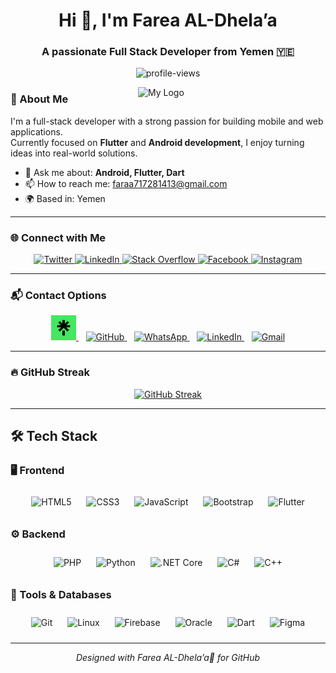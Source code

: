 <h1 align="center">Hi 👋, I'm Farea AL-Dhela’a</h1>
<h3 align="center">A passionate Full Stack Developer from Yemen 🇾🇪</h3>

<p align="center">
  <img src="https://komarev.com/ghpvc/?username=farea-al-dhelaa&label=Profile%20views&color=0e75b6&style=flat" alt="profile-views" />
</p>

<img align="right" alt="My Logo" src="https://github.com/Farea-YCC/Profile-data-not-important/blob/23cc0b7891ed7caa587ed0a09413bdc38bade079/my%20logo.jpg" width="300" />

### 💬 About Me
I'm a full-stack developer with a strong passion for building mobile and web applications.  
Currently focused on **Flutter** and **Android development**, I enjoy turning ideas into real-world solutions.

- 📱 Ask me about: **Android, Flutter, Dart**
- 📫 How to reach me: [faraa717281413@gmail.com](mailto:faraa717281413@gmail.com)
- 🌍 Based in: Yemen

---

### 🌐 Connect with Me
<p align="center">
  <a href="https://twitter.com/fareaaldhelaa" target="_blank">
    <img src="https://raw.githubusercontent.com/rahuldkjain/github-profile-readme-generator/master/src/images/icons/Social/twitter.svg" alt="Twitter" height="30" width="40" />
  </a>
  <a href="https://linkedin.com/in/fareaaldhelaa" target="_blank">
    <img src="https://raw.githubusercontent.com/rahuldkjain/github-profile-readme-generator/master/src/images/icons/Social/linked-in-alt.svg" alt="LinkedIn" height="30" width="40" />
  </a>
  <a href="https://stackoverflow.com/users/fareaaldhelaa" target="_blank">
    <img src="https://raw.githubusercontent.com/rahuldkjain/github-profile-readme-generator/master/src/images/icons/Social/stack-overflow.svg" alt="Stack Overflow" height="30" width="40" />
  </a>
  <a href="https://fb.com/fareaaldhelaa" target="_blank">
    <img src="https://raw.githubusercontent.com/rahuldkjain/github-profile-readme-generator/master/src/images/icons/Social/facebook.svg" alt="Facebook" height="30" width="40" />
  </a>
  <a href="https://instagram.com/fareaaldhelaa" target="_blank">
    <img src="https://raw.githubusercontent.com/rahuldkjain/github-profile-readme-generator/master/src/images/icons/Social/instagram.svg" alt="Instagram" height="30" width="40" />
  </a>
</p>

---

### 📬 Contact Options
<p align="center">
  <a href="https://linktr.ee/YCC2030">
    <img alt="Linktree" src="https://github.com/Farea-YCC/Profiledata/blob/main/linktree.gif" width="40" />
  </a>
  &nbsp;&nbsp;
  <a href="https://github.com/Farea-YCC">
    <img alt="GitHub" src="https://img.icons8.com/clouds/100/000000/github.png" width="40" />
  </a>
  &nbsp;&nbsp;
  <a href="https://wsend.co/967717281413">
    <img alt="WhatsApp" src="https://img.icons8.com/clouds/100/000000/whatsapp.png" width="40" />
  </a>
  &nbsp;&nbsp;
  <a href="https://www.linkedin.com/in/farea-al-dhela-a-9624b431a/">
    <img alt="LinkedIn" src="https://img.icons8.com/clouds/100/000000/linkedin.png" width="40" />
  </a>
  &nbsp;&nbsp;
  <a href="mailto:faraa717281413@gmail.com">
    <img alt="Gmail" src="https://img.icons8.com/clouds/100/000000/apple-mail.png" width="40" />
  </a>
</p>

---

### 🔥 GitHub Streak
<p align="center">
 <a href="https://git.io/streak-stats"><img src="https://streak-stats.demolab.com?user=CS24-8-7" alt="GitHub Streak" /></a>
</p>

---

## 🛠️ Tech Stack

### 🖥️ Frontend
<div align="center">
  <img src="https://profilinator.rishav.dev/skills-assets/html5-original-wordmark.svg" alt="HTML5" height="50" style="margin: 10px" />
  <img src="https://profilinator.rishav.dev/skills-assets/css3-original-wordmark.svg" alt="CSS3" height="50" style="margin: 10px" />
  <img src="https://profilinator.rishav.dev/skills-assets/javascript-original.svg" alt="JavaScript" height="50" style="margin: 10px" />
  <img src="https://profilinator.rishav.dev/skills-assets/bootstrap-plain.svg" alt="Bootstrap" height="50" style="margin: 10px" />
  <img src="https://profilinator.rishav.dev/skills-assets/flutterio-icon.svg" alt="Flutter" height="50" style="margin: 10px" />
</div>

### ⚙️ Backend
<div align="center">
  <img src="https://profilinator.rishav.dev/skills-assets/php-original.svg" alt="PHP" height="50" style="margin: 10px" />
  <img src="https://profilinator.rishav.dev/skills-assets/python-original.svg" alt="Python" height="50" style="margin: 10px" />
  <img src="https://profilinator.rishav.dev/skills-assets/dotnetcore.png" alt=".NET Core" height="50" style="margin: 10px" />
  <img src="https://profilinator.rishav.dev/skills-assets/csharp-original.svg" alt="C#" height="50" style="margin: 10px" />
  <img src="https://profilinator.rishav.dev/skills-assets/cplusplus-original.svg" alt="C++" height="50" style="margin: 10px" />
</div>

### 🧰 Tools & Databases
<div align="center">
  <img src="https://profilinator.rishav.dev/skills-assets/git-scm-icon.svg" alt="Git" height="50" style="margin: 10px" />
  <img src="https://profilinator.rishav.dev/skills-assets/linux-original.svg" alt="Linux" height="50" style="margin: 10px" />
  <img src="https://profilinator.rishav.dev/skills-assets/firebase.png" alt="Firebase" height="50" style="margin: 10px" />
  <img src="https://profilinator.rishav.dev/skills-assets/oracle-original.svg" alt="Oracle" height="50" style="margin: 10px" />
  <img src="https://profilinator.rishav.dev/skills-assets/dartlang-icon.svg" alt="Dart" height="50" style="margin: 10px" />
  <img src="https://profilinator.rishav.dev/skills-assets/figma-icon.svg" alt="Figma" height="50" style="margin: 10px" />
</div>

---

<p align="center"> <em>Designed with Farea AL-Dhela’a💙 for GitHub</em> </p>
